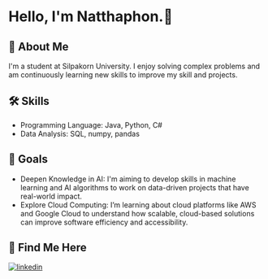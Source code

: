 # Hello, I'm Natthaphon.👋

## 🚀 About Me
I'm a student at Silpakorn University. I enjoy solving complex problems and am continuously learning new skills to improve my skill and projects.

## 🛠 Skills
- Programming Language: Java, Python, C#
- Data Analysis: SQL, numpy, pandas

## 🎯 Goals
- Deepen Knowledge in AI: I'm aiming to develop skills in machine learning and AI algorithms to work on data-driven projects that have real-world impact.
- Explore Cloud Computing: I’m learning about cloud platforms like AWS and Google Cloud to understand how scalable, cloud-based solutions can improve software efficiency and accessibility.

## 🔗 Find Me Here
[![linkedin](https://img.shields.io/badge/linkedin-0A66C2?style=for-the-badge&logo=linkedin&logoColor=white)](https://www.linkedin.com/in/natthaphon-rueangwaraphit-983970310/)
